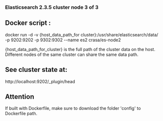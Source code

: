 ### Elasticsearch 2.3.5 cluster node 3 of 3

## Docker script : 
docker run -d -v {host_data_path_for cluster}:/usr/share/elasticsearch/data/ -p 9202:9202 -p 9302:9302 --name es2 crasa/es-node2 

{host_data_path_for_cluster} is the full path of the cluster data on the host. Different nodes of the same cluster can share the same data path.

## See cluster state at: 
http://localhost:9202/_plugin/head

## Attention 
If built with Dockerfile, make sure to download the folder 'config' to Dockerfile path.
